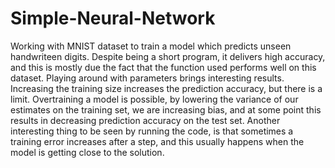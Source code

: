 # Simple-Neural-Network
Working with MNIST dataset to train a model which predicts unseen handwriteen digits. Despite being a short program, it delivers high accuracy, and this is mostly due the fact that the function used performs well on this dataset. Playing around with parameters brings interesting results. Increasing the training size increases the prediction accuracy, but there is a limit. Overtraining a model is possible, by lowering the variance of our estimates on the training set, we are increasing bias, and at some point this results in decreasing prediction accuracy on the test set. Another interesting thing to be seen by running the code, is that sometimes a training error increases after a step, and this usually happens when the model is getting close to the solution.
